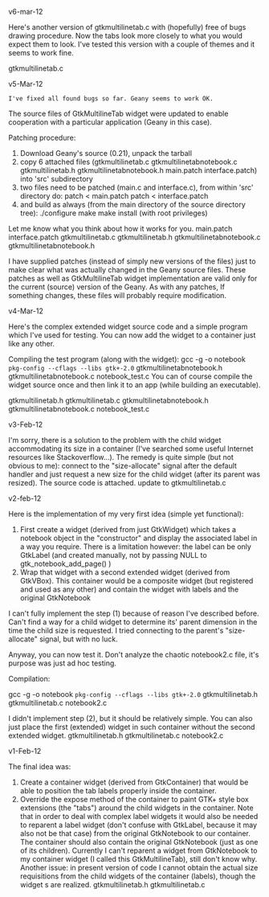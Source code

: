 
v6-mar-12

Here's another version of gtkmultilinetab.c with (hopefully) free of bugs drawing procedure. Now
the tabs look more closely to what you would expect them to look. I've tested this version with a couple of themes and it seems to work fine.

gtkmultilinetab.c

v5-Mar-12

	I've fixed all found bugs so far. Geany seems to work OK.
The source files of GtkMultilineTab widget were updated to enable cooperation with a particular application (Geany in this case).

Patching procedure:
1) Download Geany's source (0.21), unpack the tarball
2) copy 6 attached files (gtkmultilinetab.c gtkmultilinetabnotebook.c gtkmultilinetab.h gtkmultilinetabnotebook.h main.patch interface.patch) into 'src' subdirectory
3) two files need to be patched (main.c and interface.c), from within 'src' directory do:
patch < main.patch
patch < interface.patch
4) and build as always (from the main directory of the source directory tree):
./configure
make
make install (with root privileges)

Let me know what you think about how it works for you.
main.patch
interface.patch
gtkmultilinetab.c
gtkmultilinetab.h
gtkmultilinetabnotebook.c
gtkmultilinetabnotebook.h


I have supplied patches (instead of simply new versions of the files) just to make clear what was actually changed in the Geany source files. These patches as well as GtkMultilineTab widget implementation are valid only for the current (source) version of the Geany. As with any patches, If something changes, these files will probably require modification.




v4-Mar-12

Here's the complex extended widget source code and a simple program which I've used for testing. You can now add the widget to a container just like any other.

Compiling the test program (along with the widget):
gcc -g -o notebook `pkg-config --cflags --libs gtk+-2.0` gtkmultilinetabnotebook.h gtkmultilinetabnotebook.c notebook_test.c
You can of course compile the widget source once and then link it to an app (while building an executable).

gtkmultilinetab.h
gtkmultilinetab.c
gtkmultilinetabnotebook.h
gtkmultilinetabnotebook.c
notebook_test.c

v3-Feb-12

	
I'm sorry, there is a solution to the problem with the child widget accommodating its size in a container (I've searched some useful Internet resources like Stackoverflow...). The remedy is quite simple (but not obvious to me): connect to the "size-allocate" signal after the default handler and just request a new size for the child widget (after its parent was resized).
The source code is attached.
update to gtkmultilinetab.c


v2-feb-12

Here is the implementation of my very first idea (simple yet functional):
1. First create a widget (derived from just GtkWidget) which takes a notebook object in the "constructor" and display the associated label in a way you require. There is a limitation however: the label can be only GtkLabel (and created manually, not by passing NULL to gtk_notebook_add_page() )
2. Wrap that widget with a second extended widget (derived from GtkVBox). This container would be a composite widget (but registered and used as any other) and contain the widget with labels and the original GtkNotebook

I can't fully implement the step (1) because of reason I've described before. Can't find a way for a child widget to determine its' parent dimension in the time the child size is requested. I tried connecting to the parent's "size-allocate" signal, but with no luck.

Anyway, you can now test it. Don't analyze the chaotic notebook2.c file, it's purpose was just ad hoc testing.

Compilation:

gcc -g -o notebook `pkg-config --cflags --libs gtk+-2.0` gtkmultilinetab.h gtkmultilinetab.c notebook2.c

I didn't implement step (2), but it should be relatively simple.
You can also just place the first (extended) widget in such container without the second extended widget.
gtkmultilinetab.h
gtkmultilinetab.c
notebook2.c





v1-Feb-12

The final idea was:
1. Create a container widget (derived from GtkContainer) that would be able to position the tab labels properly inside the container.
2. Override the expose method of the container to paint GTK+ style box extensions (the "tabs") around the child widgets in the container.
Note that in order to deal with complex label widgets it would also be needed to reparent a label widget (don't confuse with GtkLabel, because it may also not be that case) from the original GtkNotebook to our container. The container should also contain the original GtkNotebook (just as one of its children).
Currently I can't reparent a widget from GtkNotebook to my container widget (I called this GtkMultilineTab), still don't know why. Another issue: in present version of code I cannot obtain the actual size requisitions from the child widgets of the container (labels), though the widget s are realized.
gtkmultilinetab.h
gtkmultilinetab.c

